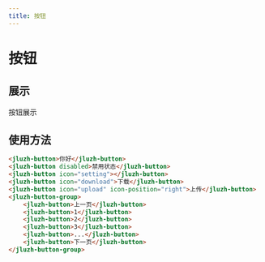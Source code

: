 ```yaml
---
title: 按钮
---
```


# 按钮

## 展示

按钮展示
<ClientOnly>
    <button-demo></button-demo>
</ClientOnly>

## 使用方法
```html
<jluzh-button>你好</jluzh-button>
<jluzh-button disabled>禁用状态</jluzh-button>
<jluzh-button icon="setting"></jluzh-button>
<jluzh-button icon="download">下载</jluzh-button>
<jluzh-button icon="upload" icon-position="right">上传</jluzh-button>
<jluzh-button-group>
    <jluzh-button>上一页</jluzh-button>
    <jluzh-button>1</jluzh-button>
    <jluzh-button>2</jluzh-button>
    <jluzh-button>3</jluzh-button>
    <jluzh-button>...</jluzh-button>
    <jluzh-button>下一页</jluzh-button>
</jluzh-button-group>
```
